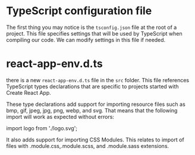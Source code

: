 # TypeScript configuration file

The first thing you may notice is the `tsconfig.json` file at the root of a project. This file specifies settings that will be used by TypeScript when compiling our code. We can modify settings in this file if needed.

# react-app-env.d.ts

there is a new `react-app-env.d.ts` file in the `src` folder. This file references TypeScript types declarations that are specific to projects started with Create React App.

These type declarations add support for importing resource files such as bmp, gif, jpeg, jpg, png, webp, and svg. That means that the following import will work as expected without errors:

import logo from './logo.svg';

It also adds support for importing CSS Modules. This relates to import of files with .module.css,.module.scss, and .module.sass extensions.

#
